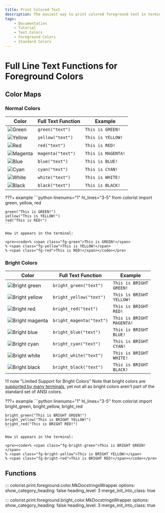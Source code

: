 ```yaml
---
title: Print Colored Text
description: The easiest way to print colored foreground text in terminal output using Colorist for Python. This documentation includes color maps and code examples.
tags:
    - Documentation
    - Tutorial
    - Text Colors
    - Foreground Colors
    - Standard Colors
---
```


# Full Line Text Functions for Foreground Colors
## Color Maps
### Normal Colors

| Color                                                    | Full Text Function    | Example                                                       |
| -------------------------------------------------------- | --------------------- | ------------------------------------------------------------- |
| ![Green](../../assets/images/colors/green_16x16.png)     | `green("text")`       | <code><span class="fg-green">This is GREEN!</span></code>     |
| ![Yellow](../../assets/images/colors/yellow_16x16.png)   | `yellow("text")`      | <code><span class="fg-yellow">This is YELLOW!</span></code>   |
| ![Red](../../assets/images/colors/red_16x16.png)         | `red("text")`         | <code><span class="fg-red">This is RED!</span></code>         |
| ![Magenta](../../assets/images/colors/magenta_16x16.png) | `magenta("text")`     | <code><span class="fg-magenta">This is MAGENTA!</span></code> |
| ![Blue](../../assets/images/colors/blue_16x16.png)       | `blue("text")`        | <code><span class="fg-blue">This is BLUE!</span></code>       |
| ![Cyan](../../assets/images/colors/cyan_16x16.png)       | `cyan("text")`        | <code><span class="fg-cyan">This is CYAN!</span></code>       |
| ![White](../../assets/images/colors/white_16x16.png)     | `white("text")`       | <code><span class="fg-white">This is WHITE!</span></code>     |
| ![Black](../../assets/images/colors/black_16x16.png)     | `black("text")`       | <code><span class="fg-black">This is BLACK!</span></code>     |

???+ example
    ```python linenums="1" hl_lines="3-5"
    from colorist import green, yellow, red

    green("This is GREEN!")
    yellow("This is YELLOW!")
    red("This is RED!")
    ```

    How it appears in the terminal:

    <pre><code>% <span class="fg-green">This is GREEN!</span>
    % <span class="fg-yellow">This is YELLOW!</span>
    % <span class="fg-red">This is RED!</span></code></pre>

### Bright Colors

| Color                                                                  | Full Text Function       | Example                                                                     |
| ---------------------------------------------------------------------- | ------------------------ | --------------------------------------------------------------------------- |
| ![Bright green](../../assets/images/colors/bright_green_16x16.png)     | `bright_green("text")`   | <code><span class="fg-bright-green">This is BRIGHT GREEN!</span></code>     |
| ![Bright yellow](../../assets/images/colors/bright_yellow_16x16.png)   | `bright_yellow("text")`  | <code><span class="fg-bright-yellow">This is BRIGHT YELLOW!</span></code>   |
| ![Bright red](../../assets/images/colors/bright_red_16x16.png)         | `bright_red("text")`     | <code><span class="fg-bright-red">This is BRIGHT RED!</span></code>         |
| ![Bright magenta](../../assets/images/colors/bright_magenta_16x16.png) | `bright_magenta("text")` | <code><span class="fg-bright-magenta">This is BRIGHT MAGENTA!</span></code> |
| ![Bright blue](../../assets/images/colors/bright_blue_16x16.png)       | `bright_blue("text")`    | <code><span class="fg-bright-blue">This is BRIGHT BLUE!</span></code>       |
| ![Bright cyan](../../assets/images/colors/bright_cyan_16x16.png)       | `bright_cyan("text")`    | <code><span class="fg-bright-cyan">This is BRIGHT CYAN!</span></code>       |
| ![Bright white](../../assets/images/colors/bright_white_16x16.png)     | `bright_white("text")`   | <code><span class="fg-bright-white">This is BRIGHT WHITE!</span></code>     |
| ![Bright black](../../assets/images/colors/bright_black_16x16.png)     | `bright_black("text")`   | <code><span class="fg-bright-black">This is BRIGHT BLACK!</span></code>     |

!!! note "Limited Support for Bright Colors"
    Note that bright colors are [supported by many terminals](../../user-guide/materials/terminal-support.md), yet not all as bright colors aren't part of the standard set of ANSI colors.

???+ example
    ```python linenums="1" hl_lines="3-5"
    from colorist import bright_green, bright_yellow, bright_red

    bright_green("This is BRIGHT GREEN!")
    bright_yellow("This is BRIGHT YELLOW!")
    bright_red("This is BRIGHT RED!")
    ```

    How it appears in the terminal:

    <pre><code>% <span class="fg-bright-green">This is BRIGHT GREEN!</span>
    % <span class="fg-bright-yellow">This is BRIGHT YELLOW!</span>
    % <span class="fg-bright-red">This is BRIGHT RED!</span></code></pre>

## Functions

::: colorist.print.foreground.color.MkDocstringsWrapper
    options:
      show_category_heading: false
      heading_level: 3
      merge_init_into_class: true

::: colorist.print.foreground.bright_color.MkDocstringsWrapper
    options:
      show_category_heading: false
      heading_level: 3
      merge_init_into_class: true
